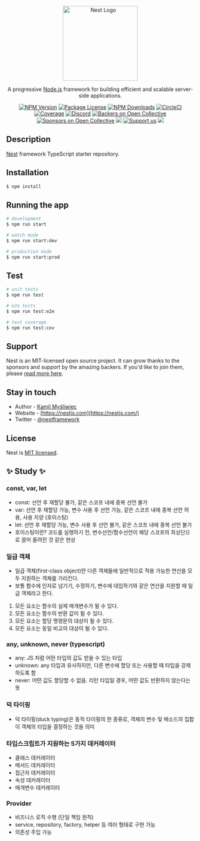 <p align="center">
  <a href="http://nestjs.com/" target="blank"><img src="https://nestjs.com/img/logo-small.svg" width="200" alt="Nest Logo" /></a>
</p>

[circleci-image]: https://img.shields.io/circleci/build/github/nestjs/nest/master?token=abc123def456
[circleci-url]: https://circleci.com/gh/nestjs/nest

  <p align="center">A progressive <a href="http://nodejs.org" target="_blank">Node.js</a> framework for building efficient and scalable server-side applications.</p>
    <p align="center">
<a href="https://www.npmjs.com/~nestjscore" target="_blank"><img src="https://img.shields.io/npm/v/@nestjs/core.svg" alt="NPM Version" /></a>
<a href="https://www.npmjs.com/~nestjscore" target="_blank"><img src="https://img.shields.io/npm/l/@nestjs/core.svg" alt="Package License" /></a>
<a href="https://www.npmjs.com/~nestjscore" target="_blank"><img src="https://img.shields.io/npm/dm/@nestjs/common.svg" alt="NPM Downloads" /></a>
<a href="https://circleci.com/gh/nestjs/nest" target="_blank"><img src="https://img.shields.io/circleci/build/github/nestjs/nest/master" alt="CircleCI" /></a>
<a href="https://coveralls.io/github/nestjs/nest?branch=master" target="_blank"><img src="https://coveralls.io/repos/github/nestjs/nest/badge.svg?branch=master#9" alt="Coverage" /></a>
<a href="https://discord.gg/G7Qnnhy" target="_blank"><img src="https://img.shields.io/badge/discord-online-brightgreen.svg" alt="Discord"/></a>
<a href="https://opencollective.com/nest#backer" target="_blank"><img src="https://opencollective.com/nest/backers/badge.svg" alt="Backers on Open Collective" /></a>
<a href="https://opencollective.com/nest#sponsor" target="_blank"><img src="https://opencollective.com/nest/sponsors/badge.svg" alt="Sponsors on Open Collective" /></a>
  <a href="https://paypal.me/kamilmysliwiec" target="_blank"><img src="https://img.shields.io/badge/Donate-PayPal-ff3f59.svg"/></a>
    <a href="https://opencollective.com/nest#sponsor"  target="_blank"><img src="https://img.shields.io/badge/Support%20us-Open%20Collective-41B883.svg" alt="Support us"></a>
  <a href="https://twitter.com/nestframework" target="_blank"><img src="https://img.shields.io/twitter/follow/nestframework.svg?style=social&label=Follow"></a>
</p>
  <!--[![Backers on Open Collective](https://opencollective.com/nest/backers/badge.svg)](https://opencollective.com/nest#backer)
  [![Sponsors on Open Collective](https://opencollective.com/nest/sponsors/badge.svg)](https://opencollective.com/nest#sponsor)-->

## Description

[Nest](https://github.com/nestjs/nest) framework TypeScript starter repository.

## Installation

```bash
$ npm install
```

## Running the app

```bash
# development
$ npm run start

# watch mode
$ npm run start:dev

# production mode
$ npm run start:prod
```

## Test

```bash
# unit tests
$ npm run test

# e2e tests
$ npm run test:e2e

# test coverage
$ npm run test:cov
```

## Support

Nest is an MIT-licensed open source project. It can grow thanks to the sponsors and support by the amazing backers. If you'd like to join them, please [read more here](https://docs.nestjs.com/support).

## Stay in touch

- Author - [Kamil Myśliwiec](https://kamilmysliwiec.com)
- Website - [https://nestjs.com](https://nestjs.com/)
- Twitter - [@nestframework](https://twitter.com/nestframework)

## License

Nest is [MIT licensed](LICENSE).


## ✨ Study ✨

### const, var, let
- const: 선언 후 재할당 불가, 같은 스코프 내에 중복 선언 불가
- var: 선언 후 재할당 가능, 변수 사용 후 선언 가능, 같은 스코프 내에 중복 선언 허용, 사용 지양 (호이스팅)
- let: 선언 후 재할당 가능, 변수 사용 후 선언 불가, 같은 스코프 내에 중복 선언 불가
- 호이스팅이란? 코드를 실행하기 전, 변수선언/함수선언이 해당 스코프의 최상단으로 끌어 올려진 것 같은 현상

### 일급 객체
- 일급 객체(first-class object)란 다른 객체들에 일반적으로 적용 가능한 연산을 모두 지원하는 객체를 가리킨다.  
- 보통 함수에 인자로 넘기기, 수정하기, 변수에 대입하기와 같은 연산을 지원할 때 일급 객체라고 한다.
1. 모든 요소는 함수의 실제 매개변수가 될 수 있다. 
2. 모든 요소는 함수의 반환 값이 될 수 있다. 
3. 모든 요소는 할당 명령문의 대상이 될 수 있다. 
4. 모든 요소는 동일 비교의 대상이 될 수 있다.

### any, unknown, never (typescript)
- any: JS 처럼 어떤 타입의 값도 받을 수 있는 타입
- unknown: any 타입과 유사하지만, 다른 변수에 할당 또는 사용할 때 타입을 강제하도록 함
- never: 어떤 값도 할당할 수 없음. 리턴 타입일 경우, 어떤 값도 반환하지 않는다는 뜻

### 덕 타이핑
- 덕 타이핑(duck typing)은 동적 타이핑의 한 종류로, 객체의 변수 및 메소드의 집합이 객체의 타입을 결정하는 것을 의미

### 타입스크립트가 지원하는 5가지 데커레이터
- 클래스 데커레이터
- 메서드 데커레이터
- 접근자 데커레이터
- 속성 데커레이터
- 매개변수 데커레이터

### Provider
- 비즈니스 로직 수행 (단일 책임 원칙)
- service, repository, factory, helper 등 여러 형태로 구현 가능
- 의존성 주입 가능